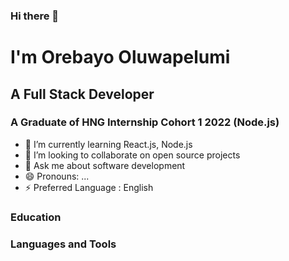 ### Hi there 👋

# I'm Orebayo Oluwapelumi
## A Full Stack Developer
### A Graduate of HNG Internship Cohort 1 2022 (Node.js)

- 🌱 I’m currently learning React.js, Node.js
- 👯 I’m looking to collaborate on open source projects
- 💬 Ask me about software development 
- 😄 Pronouns: ...
- ⚡ Preferred Language : English

### Education 
 


### Languages and Tools

